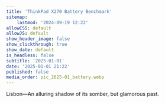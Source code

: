 ```yaml
---
title: 'ThinkPad X270 Battery Benchmark'
sitemap:
    lastmod: '2024-09-19 12:22'
allowCSS: default
allowJS: default
show_header_image: false
show_clickthrough: true
show_date: default
is_headless: false
subtitle: '2025-01-01'
date: '2025-01-01 21:22'
published: false
media_order: pic_2025-01_battery.webp
---
```


Lisbon―An alluring shadow of its somber, but glamorous past.

